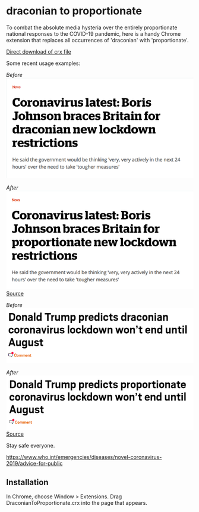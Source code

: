draconian to proportionate 
=============

To combat the absolute media hysteria over the entirely proportionate national responses to the COVID-19 pandemic, here is a handy Chrome extension that replaces all occurrences of 'draconian' with 'proportionate'.

[Direct download of crx file](https://github.com/lauriejy/draconian-to-proportionate/blob/master/CloudToButt.crx?raw=true)

Some recent usage examples:

_Before_
![alt text](before.png "Coronavirus latest: Boris Johnson braces Britain for draconian new lockdown restrictions")

_After_
![alt text](after.png "Coronavirus latest: Boris Johnson braces Britain for proportionate new lockdown restrictions")
[Source](https://inews.co.uk/news/coronavirus-latest-boris-johnson-braces-britain-for-draconian-new-lockdown-restrictions-2505058)

_Before_
![alt text](before2.png "Donald Trump predicts draconian coronavirus lockdown won’t end until August")

_After_
![alt text](after2.png "Donald Trump predicts proportionate coronavirus lockdown won’t end until August")
[Source](https://metro.co.uk/2020/03/16/donald-trump-predicts-draconian-coronavirus-lockdown-wont-end-august-12407804/)

Stay safe everyone.

https://www.who.int/emergencies/diseases/novel-coronavirus-2019/advice-for-public

Installation
------------

In Chrome, choose Window > Extensions.  Drag DraconianToProportionate.crx into the page that appears.
